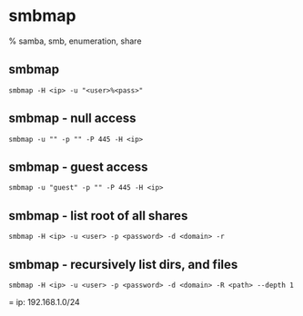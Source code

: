 # smbmap

% samba, smb, enumeration, share


## smbmap
```
smbmap -H <ip> -u "<user>%<pass>"
```

## smbmap - null access
```
smbmap -u "" -p "" -P 445 -H <ip>
```

## smbmap - guest access
```
smbmap -u "guest" -p "" -P 445 -H <ip>
```

## smbmap - list root of all shares
```
smbmap -H <ip> -u <user> -p <password> -d <domain> -r
```

## smbmap - recursively list dirs, and files
```
smbmap -H <ip> -u <user> -p <password> -d <domain> -R <path> --depth 1
```

= ip: 192.168.1.0/24
